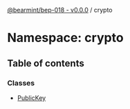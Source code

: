 [@bearmint/bep-018 - v0.0.0](../README.md) / crypto

# Namespace: crypto

## Table of contents

### Classes

- [PublicKey](../classes/crypto.PublicKey.md)

